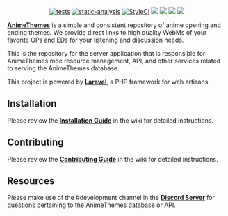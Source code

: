 <p align="center">
<a href="https://github.com/AnimeThemes/animethemes-server/actions/workflows/test.yml"><img src="https://github.com/AnimeThemes/animethemes-server/workflows/Tests/badge.svg?branch=main" alt="tests"></a>
<a href="https://github.com/AnimeThemes/animethemes-server/actions/workflows/static-analysis.yml"><img src="https://github.com/AnimeThemes/animethemes-server/workflows/Static%20Analysis/badge.svg?branch=main" alt="static-analysis"></a>
<a href="https://github.styleci.io/repos/111264405?branch=main"><img src="https://github.styleci.io/repos/111264405/shield?branch=main" alt="StyleCI"></a>
<a href="https://discordapp.com/invite/m9zbVyQ"><img src="https://img.shields.io/discord/354388306580078594.svg?label=&logo=discord&logoColor=ffffff&color=7389D8&labelColor=6A7EC2"></a>
<a href="https://github.com/AnimeThemes/animethemes-server/blob/main/LICENSE"><img src="https://img.shields.io/github/license/AnimeThemes/animethemes-server"></a>
<a href="https://reddit.com/r/AnimeThemes"><img src="https://img.shields.io/reddit/subreddit-subscribers/AnimeThemes?style=social"></a>
<a href="https://twitter.com/AnimeThemesMoe"><img src="https://img.shields.io/twitter/follow/AnimeThemesMoe?style=social"></a>
</p>

[**AnimeThemes**](https://animethemes.moe/) is a simple and consistent repository of anime opening and ending themes. We provide direct links to high quality WebMs of your favorite OPs and EDs for your listening and discussion needs.

This is the repository for the server application that is responsible for AnimeThemes.moe resource management, API, and other services related to serving the AnimeThemes database.

This project is powered by [**Laravel**](https://laravel.com/), a PHP framework for web artisans.

## Installation

Please review the [**Installation Guide**](https://github.com/AnimeThemes/animethemes-server/wiki/Installation) in the wiki for detailed instructions.

## Contributing

Please review the [**Contributing Guide**](https://github.com/AnimeThemes/animethemes-server/wiki/Contributing) in the wiki for detailed instructions.

## Resources

Please make use of the #development channel in the [**Discord Server**](https://discordapp.com/invite/m9zbVyQ) for questions pertaining to the AnimeThemes database or API.
